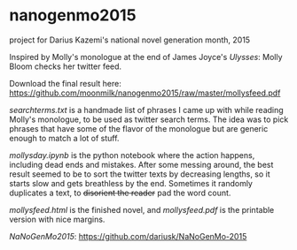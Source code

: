 # nanogenmo2015
project for Darius Kazemi's national novel generation month, 2015

Inspired by Molly's monologue at the end of James Joyce's _Ulysses_: Molly Bloom checks her twitter feed. 

Download the final result here: https://github.com/moonmilk/nanogenmo2015/raw/master/mollysfeed.pdf

_searchterms.txt_ is a handmade list of phrases I came up with while reading Molly's monologue, to be used as twitter search terms. The idea was to pick phrases that have some of the flavor of the monologue but are generic enough to match a lot of stuff.

_mollysday.ipynb_ is the python notebook where the action happens, including dead ends and mistakes. After some messing around, the best result seemed to be to sort the twitter texts by decreasing lengths, so it starts slow and gets breathless by the end. Sometimes it randomly duplicates a text, to ~~disorient the reader~~ pad the word count.

_mollysfeed.html_ is the finished novel, and _mollysfeed.pdf_ is the printable version with nice margins.

*NaNoGenMo2015*: https://github.com/dariusk/NaNoGenMo-2015
